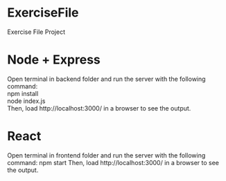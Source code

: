 # ExerciseFile
Exercise File Project

# Node + Express
Open terminal in backend folder and run the server with the following command: 
<br>
npm install
<br>
node index.js
<br>
Then, load http://localhost:3000/ in a browser to see the output.

# React
Open terminal in frontend folder and run the server with the following command:
npm start
Then, load http://localhost:3000/ in a browser to see the output.
